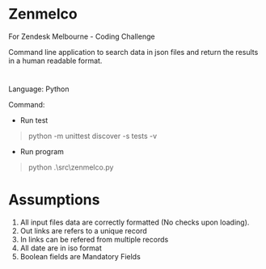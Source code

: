 # Zenmelco
For Zendesk Melbourne - Coding Challenge

Command line application to search data in json files and return the results in a human readable format.

# 
Language: Python

Command:
- Run test
 > python -m unittest discover -s tests -v
- Run program
 > python .\src\zenmelco.py
 
# Assumptions
1. All input files data are correctly formatted (No checks upon loading).
2. Out links are refers to a unique record
3. In links can be refered from multiple records
4. All date are in iso format
5. Boolean fields are Mandatory Fields